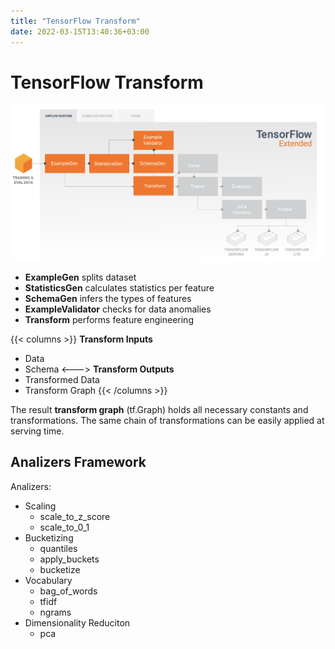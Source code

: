 ```yaml
---
title: "TensorFlow Transform"
date: 2022-03-15T13:40:36+03:00
---
```

# TensorFlow Transform

![ft_transform](tf_transform.png)

- **ExampleGen** splits dataset
- **StatisticsGen** calculates statistics per feature
- **SchemaGen** infers the types of features 
- **ExampleValidator** checks for data anomalies
- **Transform** performs feature engineering

{{< columns >}}
**Transform Inputs**
- Data
- Schema
<--->
**Transform Outputs**
- Transformed Data
- Transform Graph
{{< /columns >}}

The result **transform graph** (tf.Graph) holds all necessary constants and transformations. The same chain of transformations 
can be easily applied at serving time.

## Analizers Framework

Analizers:
- Scaling
  - scale_to_z_score
  - scale_to_0_1
- Bucketizing
  - quantiles
  - apply_buckets
  - bucketize
- Vocabulary
  - bag_of_words
  - tfidf
  - ngrams
- Dimensionality Reduciton
  - pca



